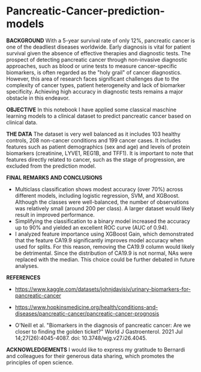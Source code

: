 # Pancreatic-Cancer-prediction-models

**BACKGROUND**
With a 5-year survival rate of only 12%, pancreatic cancer is one of the deadliest diseases worldwide.
Early diagnosis is vital for patient survival given the absence of effective therapies and diagnostic tests.
The prospect of detecting pancreatic cancer through non-invasive diagnostic approaches, such as blood or urine tests to measure cancer-specific biomarkers, is often regarded as the "holy grail" of cancer diagnostics. However, this area of research faces significant challenges due to the complexity of cancer types, patient heterogeneity and lack of biomarker specificity.
Achieving high accuracy in diagnostic tests remains a major obstacle in this endeavor.

**OBJECTIVE**
In this notebook I have applied some classical maschine learning models to a clinical dataset to predict pancreatic cancer based on clinical data.

**THE DATA**
The dataset is very well balanced as it includes 103 healthy controls, 208 non-cancer conditions and 199 cancer cases. It includes features such as patient demographics (sex and age) and levels of protein biomarkers (creatinine, LYVE1, REG1B, and TFF1). It is important to note that features directly related to cancer, such as the stage of progression, are excluded from the prediction model.

**FINAL REMARKS AND CONCLUSIONS**
* Multiclass classification shows modest accuracy (over 70%) across different models, including logistic regression, SVM, and XGBoost. Although the classes were well-balanced, the number of observations was relatively small (around 200 per class). A larger dataset would likely result in improved performance.
* Simplifying the classification to a binary model increased the accuracy up to 90% and yielded an excellent ROC curve (AUC of 0.94).
* I analyzed feature importance using XGBoost Gain, which demonstrated that the feature CA19.9 significantly improves model accuracy when used for splits. For this reason, removing the CA19.9 column would likely be detrimental. Since the distribution of CA19.9 is not normal, NAs were replaced with the median. This choice could be further debated in future analyses.

**REFERENCES**
* https://www.kaggle.com/datasets/johnjdavisiv/urinary-biomarkers-for-pancreatic-cancer

* https://www.hopkinsmedicine.org/health/conditions-and-diseases/pancreatic-cancer/pancreatic-cancer-prognosis

* O'Neill et al. "Biomarkers in the diagnosis of pancreatic cancer: Are we closer to finding the golden ticket?" World J Gastroenterol. 2021 Jul 14;27(26):4045-4087. doi: 10.3748/wjg.v27.i26.4045.

**ACKNOWLEDGEMENTS**
I would like to express my gratitude to Bernardi and colleagues for their generous data sharing, which promotes the principles of open science.
